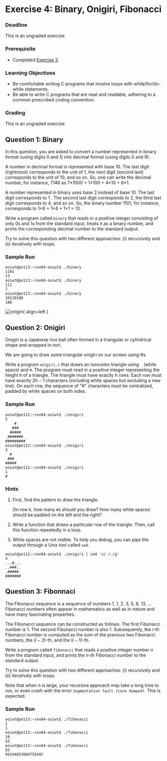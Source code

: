 # Exercise 4: Binary, Onigiri, Fibonacci

### Deadline

This is an ungraded exercise.

### Prerequisite

- Completed [Exercise 3](ex03.md).

### Learning Objectives

- Be comfortable writing C programs that involve loops with while/for/do-while statements.
- Be able to write C programs that are neat and readable, adhering to a common prescribed coding convention.

### Grading

This is an ungraded exercise.

## Question 1: Binary

In this question, you are asked to convert a number represented in binary format (using digits 0 and 1) into decimal format (using digits 0 and 9).

A number in decimal format is represented with base 10.  The last digit (rightmost) corresponds to the unit of 1, the next digit (second last) corresponds to the unit of 10, and so on. So, one can write the decimal number,
for instance, 7146 as 7×1000 + 1×100 + 4×10 + 6×1.

A number represented in binary uses base 2 instead of base 10.  The last digit corresponds to 1 . The second last digit corresponds to 2, the third last digit corresponds to 4, and so on. So, the binary number 1101, for instance, corresponds to 1×8 + 1×4 + 1×1 = 13.

Write a program called `binary` that reads in a positive integer consisting of only 0s and 1s from the standard input, treats it as a binary number, and prints the corresponding decimal number to the standard output.

Try to solve this question with two different approaches: (i) recursively and (ii) iteratively with loops.

### Sample Run

```
ooiwt@pe113:~/ex04-ooiwt$ ./binary
1101
13
ooiwt@pe113:~/ex04-ooiwt$ ./binary
111
7
ooiwt@pe113:~/ex04-ooiwt$ ./binary
10110100
180
```

![onigiri](figures/ex04-onigiri.jpg){ align=left }

## Question 2: Onigiri
Onigiri is a Japanese rice ball often formed in a triangular or cylindrical shape and wrapped in nori. 

We are going to draw some triangular onigiri on our screen using #s.

Write a program `onigiri.c` that draws an isosceles triangle using ` ` (white space) and `#`.  The program must read in a positive integer representing the height $h$ of a triangle.  The triangle must have exactly $h$ rows.  Each row must have exactly $2h-1$ characters (including white spaces but excluding a new line).  On each row, the sequence of "#" characters must be centralized, padded by white spaces on both sides.

### Sample Run

```
ooiwt@pe112:~/ex04-ooiwt$ ./onigiri
5
    #     
   ###    
  #####   
 ####### 
#########
ooiwt@pe112:~/ex04-ooiwt$ ./onigiri
3
  #  
 ### 
#####
ooiwt@pe112:~/ex04-ooiwt$ ./onigiri
1
#
```


### Hints

1.  First, find the pattern to draw the triangle.

    On row $k$, how many `#`s should you draw?  How many white spaces should be padded on the left and the right?

2.  Write a function that draws a particular row of the triangle.  Then, call this function repeatedly in a loop.

3.  White spaces are not visible.  To help you debug, you can pipe the output through a Unix tool called `sed`.

```
ooiwt@pe112:~/ex04-ooiwt$ ./onigiri | sed 's/ /./g'
4
...#...
..###..
.#####.
#######
```

## Question 3: Fibonnaci

The Fibonacci sequence is a sequence of numbers 1, 1, 2, 3, 5, 8, 13, ... Fibonacci numbers often appear in mathematics as well as in nature and have many fascinating properties.

The Fibonacci sequence can be constructed as follows. The first Fibonacci number is 1. The second Fibonacci number is also 1. Subsequently, the $i$-th Fibonacci number is computed as the sum of the previous two Fibonacci numbers, the $(i-2)$-th, and the $(i-1)$-th.

Write a program called `fibonacci` that reads a positive integer number $n$ from the standard input, and prints the $n$-th Fibonacci number to the standard output. 

Try to solve this question with two different approaches: (i) recursively and (ii) iteratively with loops.  

Note that when $n$ is large, your recursive approach may take a long time to run, or even crash with the error `Segmentation fault (core dumped)`.  This is expected.

### Sample Run
```
ooiwt@pe113:~/ex04-ooiwt$ ./fibonacci
1
1
ooiwt@pe113:~/ex04-ooiwt$ ./fibonacci
10
55
ooiwt@pe113:~/ex04-ooiwt$ ./fibonacci
83
99194853094755497
```

